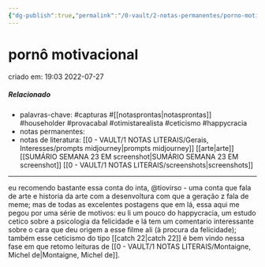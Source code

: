 ```yaml
---
{"dg-publish":true,"permalink":"/0-vault/2-notas-permanentes/porno-motivacional/","tags":["permanente","capturas","householder","provacabal","otimistarealista","ceticismo","happycracia"],"dgHomeLink":true,"dgShowLocalGraph":true,"dgShowFileTree":true,"dgEnableSearch":true}
---
```


# pornô motivacional
criado em: 19:03 2022-07-27

##### Relacionado
- palavras-chave: #capturas #[[notasprontas\|notasprontas]] #householder #provacabal #otimistarealista #ceticismo #happycracia
- notas permanentes:
- notas de literatura: [[0 - VAULT/1 NOTAS LITERAIS/Gerais, Interesses/prompts midjourney\|prompts midjourney]] [[arte\|arte]] [[SUMÁRIO SEMANA 23 EM screenshot\|SUMÁRIO SEMANA 23 EM screenshot]] [[0 - VAULT/1 NOTAS LITERAIS/screenshots\|screenshots]]

---
eu recomendo bastante essa conta do inta, @tiovirso - uma conta que fala de arte e historia da arte com a desenvoltura com que a geração z fala de meme; mas de todas as excelentes postagens que em lá, essa aqui me pegou por uma série de motivos: eu li um pouco do happycracia, um estudo cetico sobre a psicologia da felicidade e lá tem um comentario interessante sobre o cara que deu origem a esse filme ali (à procura da felicidade); também esse ceticismo do tipo [[catch 22\|catch 22]]  é bem vindo nessa fase em que retomo leituras de [[0 - VAULT/1 NOTAS LITERAIS/Montaigne, Michel de\|Montaigne, Michel de]].